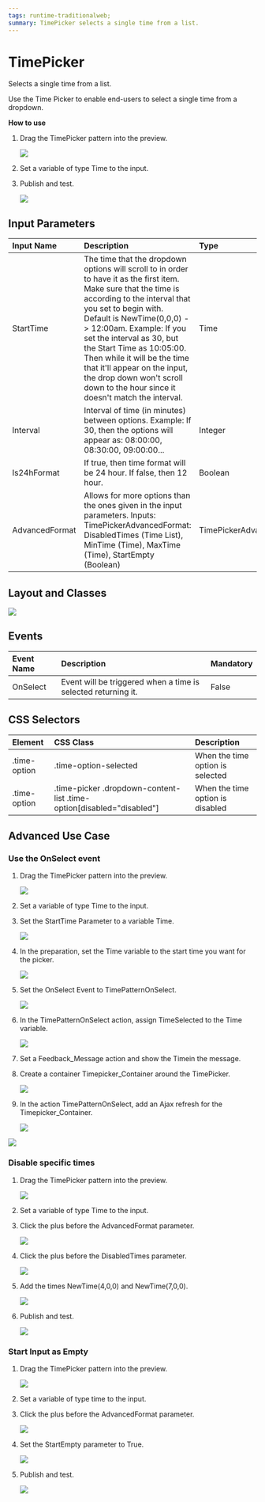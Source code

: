```yaml
---
tags: runtime-traditionalweb;
summary: TimePicker selects a single time from a list.
---
```


# TimePicker

Selects a single time from a list.

Use the Time Picker to enable end-users to select a single time from a dropdown.

**How to use**

1. Drag the TimePicker pattern into the preview.

   ![](https://github.com/danielmarquespt/docs-product/tree/e7ea3f444d5129dab245c69ab72ae091554bc4fb/src/develop/ui/patterns/web/controls/images/timepicker-image-1.png%3E)

2. Set a variable of type Time to the input.
3. Publish and test.

   ![](https://github.com/danielmarquespt/docs-product/tree/e7ea3f444d5129dab245c69ab72ae091554bc4fb/src/develop/ui/patterns/web/controls/images/timepicker-gif-1.gif%3E)

## Input Parameters

| **Input Name** | **Description** | **Type** | **Mandatory** | **Default Value** |
| :--- | :--- | :--- | :--- | :--- |
| StartTime | The time that the dropdown options will scroll to in order to have it as the first item. Make sure that the time is according to the interval that you set to begin with. Default is NewTime\(0,0,0\) -&gt; 12:00am. Example: If you set the interval as 30, but the Start Time as 10:05:00. Then while it will be the time that it'll appear on the input, the drop down won't scroll down to the hour since it doesn't match the interval. | Time | No | NewTime\(0,0,0\) |
| Interval | Interval of time \(in minutes\) between options. Example: If 30, then the options will appear as: 08:00:00, 08:30:00, 09:00:00... | Integer | No | 30 |
| Is24hFormat | If true, then time format will be 24 hour. If false, then 12 hour. | Boolean | No | True |
| AdvancedFormat | Allows for more options than the ones given in the input parameters. Inputs: TimePickerAdvancedFormat:  DisabledTimes \(Time List\), MinTime \(Time\), MaxTime \(Time\), StartEmpty \(Boolean\) | TimePickerAdvancedFormat | No | none |

## Layout and Classes

![](https://github.com/danielmarquespt/docs-product/tree/e7ea3f444d5129dab245c69ab72ae091554bc4fb/src/develop/ui/patterns/web/controls/images/timepicker-image-2.png%3E)

## Events

| **Event Name** | **Description** | **Mandatory** |
| :--- | :--- | :--- |
| OnSelect | Event will be triggered when a time is selected returning it. | False |

## CSS Selectors

| **Element** | **CSS Class** | **Description** |
| :--- | :--- | :--- |
| .time-option | .time-option-selected | When the time option is selected |
| .time-option | .time-picker .dropdown-content-list .time-option\[disabled="disabled"\] | When the time option is disabled |

## Advanced Use Case

### Use the OnSelect event

1. Drag the TimePicker pattern into the preview.

   ![](https://github.com/danielmarquespt/docs-product/tree/e7ea3f444d5129dab245c69ab72ae091554bc4fb/src/develop/ui/patterns/web/controls/images/timepicker-image-1.png%3E)

2. Set a variable of type Time to the input.
3. Set the StartTime Parameter to a variable Time.

   ![](https://github.com/danielmarquespt/docs-product/tree/e7ea3f444d5129dab245c69ab72ae091554bc4fb/src/develop/ui/patterns/web/controls/images/timepicker-image-3.png%3E)

4. In the preparation, set the Time variable to the start time you want for the picker.

   ![](https://github.com/danielmarquespt/docs-product/tree/e7ea3f444d5129dab245c69ab72ae091554bc4fb/src/develop/ui/patterns/web/controls/images/timepicker-image-4.png%3E)

5. Set the OnSelect Event to TimePatternOnSelect.

   ![](https://github.com/danielmarquespt/docs-product/tree/e7ea3f444d5129dab245c69ab72ae091554bc4fb/src/develop/ui/patterns/web/controls/images/timepicker-image-5.png%3E)

6. In the TimePatternOnSelect action, assign TimeSelected to the Time variable.

   ![](https://github.com/danielmarquespt/docs-product/tree/e7ea3f444d5129dab245c69ab72ae091554bc4fb/src/develop/ui/patterns/web/controls/images/timepicker-image-6.png%3E)

7. Set a Feedback\_Message action and show the Timein the message.
8. Create a container Timepicker\_Container around the TimePicker.

   ![](https://github.com/danielmarquespt/docs-product/tree/e7ea3f444d5129dab245c69ab72ae091554bc4fb/src/develop/ui/patterns/web/controls/images/timepicker-image-7.png%3E)

9. In the action TimePatternOnSelect, add an Ajax refresh for the Timepicker\_Container.

   ![](https://github.com/danielmarquespt/docs-product/tree/e7ea3f444d5129dab245c69ab72ae091554bc4fb/src/develop/ui/patterns/web/controls/images/timepicker-image-8.png%3E)

![](https://github.com/danielmarquespt/docs-product/tree/e7ea3f444d5129dab245c69ab72ae091554bc4fb/src/develop/ui/patterns/web/controls/images/timepicker-gif-2.gif%3E)

### Disable specific times

1. Drag the TimePicker pattern into the preview.

   ![](https://github.com/danielmarquespt/docs-product/tree/e7ea3f444d5129dab245c69ab72ae091554bc4fb/src/develop/ui/patterns/web/controls/images/timepicker-image-1.png%3E)

2. Set a variable of type Time to the input.
3. Click the plus before the AdvancedFormat parameter.

   ![](https://github.com/danielmarquespt/docs-product/tree/e7ea3f444d5129dab245c69ab72ae091554bc4fb/src/develop/ui/patterns/web/controls/images/timepicker-image-9.png%3E)

4. Click the plus before the DisabledTimes parameter.

   ![](https://github.com/danielmarquespt/docs-product/tree/e7ea3f444d5129dab245c69ab72ae091554bc4fb/src/develop/ui/patterns/web/controls/images/timepicker-image-10.png%3E)

5. Add the times NewTime\(4,0,0\) and NewTime\(7,0,0\).

   ![](https://github.com/danielmarquespt/docs-product/tree/e7ea3f444d5129dab245c69ab72ae091554bc4fb/src/develop/ui/patterns/web/controls/images/timepicker-image-11.png%3E)

6. Publish and test.

   ![](https://github.com/danielmarquespt/docs-product/tree/e7ea3f444d5129dab245c69ab72ae091554bc4fb/src/develop/ui/patterns/web/controls/images/timepicker-gif-3.gif%3E)

### Start Input as Empty

1. Drag the TimePicker pattern into the preview.

   ![](https://github.com/danielmarquespt/docs-product/tree/e7ea3f444d5129dab245c69ab72ae091554bc4fb/src/develop/ui/patterns/web/controls/images/timepicker-image-1.png%3E)

2. Set a variable of type time to the input.
3. Click the plus before the AdvancedFormat parameter.

   ![](https://github.com/danielmarquespt/docs-product/tree/e7ea3f444d5129dab245c69ab72ae091554bc4fb/src/develop/ui/patterns/web/controls/images/timepicker-image-9.png%3E)

4. Set the StartEmpty parameter to True.

   ![](https://github.com/danielmarquespt/docs-product/tree/e7ea3f444d5129dab245c69ab72ae091554bc4fb/src/develop/ui/patterns/web/controls/images/timepicker-image-12.png%3E)

5. Publish and test.

   ![](https://github.com/danielmarquespt/docs-product/tree/e7ea3f444d5129dab245c69ab72ae091554bc4fb/src/develop/ui/patterns/web/controls/images/timepicker-image-13.png%3E)

